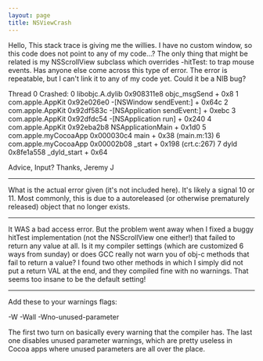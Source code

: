 ```yaml
---
layout: page
title: NSViewCrash
---
```


Hello,
This stack trace is giving me the willies. I have no custom window, so this code does not point to any of my code...?
The only thing that might be related is my NSScrollView subclass which overrides -hitTest: to trap mouse events.
Has anyone else come across this type of error. The error is repeatable, but I can't link it to any of my code yet.
Could it be a NIB bug?

    
Thread 0 Crashed:
0   libobjc.A.dylib           	0x908311e8 objc_msgSend + 0x8
1   com.apple.AppKit          	0x92e026e0 -[NSWindow sendEvent:] + 0x64c
2   com.apple.AppKit          	0x92df583c -[NSApplication sendEvent:] + 0xebc
3   com.apple.AppKit          	0x92dfdc54 -[NSApplication run] + 0x240
4   com.apple.AppKit          	0x92eba2b8 NSApplicationMain + 0x1d0
5   com.apple.myCocoaApp      	0x000030c4 main + 0x38 (main.m:13)
6   com.apple.myCocoaApp      	0x00002b08 _start + 0x198 (crt.c:267)
7   dyld                      	0x8fe1a558 _dyld_start + 0x64


Advice, Input?
Thanks,
Jeremy J

----

What is the actual error given (it's not included here). It's likely a signal 10 or 11. Most commonly, this is due to a autoreleased (or otherwise prematurely released) object that no longer exists. 

----

It WAS a bad access error. But the problem went away when I fixed a buggy hitTest implementation (not the NSScrollView one either!) that failed to return any value at all. Is it my compiler settings (which are customized 6 ways from sunday) or does GCC really not warn you of obj-c methods that fail to return a value? I found two other methods in which I simply did not put a return VAL at the end, and they compiled fine with no warnings. That seems too insane to be the default setting!

----
Add these to your warnings flags:
    
-W -Wall -Wno-unused-parameter

The first two turn on basically every warning that the compiler has. The last one disables unused parameter warnings, which are pretty useless in Cocoa apps where unused parameters are all over the place.

